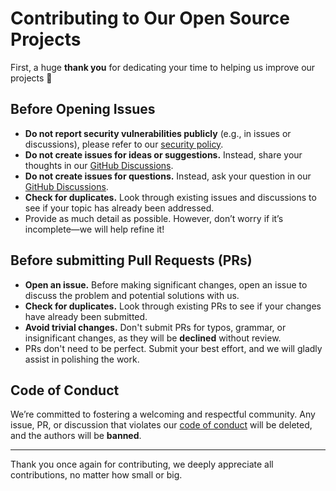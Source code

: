 # Contributing to Our Open Source Projects

First, a huge **thank you** for dedicating your time to helping us improve our projects 🧡

## Before Opening Issues

- **Do not report security vulnerabilities publicly** (e.g., in issues or discussions), please refer to our [security policy](https://github.com/web-lsp/weblsp/blob/main/SECURITY.md).
- **Do not create issues for ideas or suggestions.** Instead, share your thoughts in our [GitHub Discussions](https://github.com/web-lsp/weblsp/discussions/categories/ideas).
- **Do not create issues for questions.** Instead, ask your question in our [GitHub Discussions](https://github.com/web-lsp/weblsp/discussions/categories/q-a).
- **Check for duplicates.** Look through existing issues and discussions to see if your topic has already been addressed.
- Provide as much detail as possible. However, don’t worry if it’s incomplete—we will help refine it!

## Before submitting Pull Requests (PRs)

- **Open an issue.** Before making significant changes, open an issue to discuss the problem and potential solutions with us.
- **Check for duplicates.** Look through existing PRs to see if your changes have already been submitted.
- **Avoid trivial changes.** Don't submit PRs for typos, grammar, or insignificant changes, as they will be **declined** without review.
- PRs don't need to be perfect. Submit your best effort, and we will gladly assist in polishing the work.

## Code of Conduct

We’re committed to fostering a welcoming and respectful community. Any issue, PR, or discussion that violates our [code of conduct](https://github.com/web-lsp/weblsp/blob/main/CODE_OF_CONDUCT.md) will be deleted, and the authors will be **banned**.

---

Thank you once again for contributing, we deeply appreciate all contributions, no matter how small or big.
